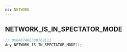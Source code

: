 ```yaml
---
ns: NETWORK
---
```

## NETWORK_IS_IN_SPECTATOR_MODE

```c
// 0x048746E388762E11
Any NETWORK_IS_IN_SPECTATOR_MODE();
```

